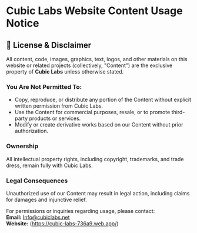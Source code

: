 # Cubic Labs Website Content Usage Notice

## 🚫 License & Disclaimer

All content, code, images, graphics, text, logos, and other materials on this website or related projects (collectively, "Content") are the exclusive property of **Cubic Labs** unless otherwise stated.  

### You Are Not Permitted To:
- Copy, reproduce, or distribute any portion of the Content without explicit written permission from Cubic Labs.  
- Use the Content for commercial purposes, resale, or to promote third-party products or services.  
- Modify or create derivative works based on our Content without prior authorization.  

### Ownership
All intellectual property rights, including copyright, trademarks, and trade dress, remain fully with Cubic Labs.  

### Legal Consequences
Unauthorized use of our Content may result in legal action, including claims for damages and injunctive relief.  

For permissions or inquiries regarding usage, please contact:  
**Email:** Info@cubiclabs.net  
**Website:** (https://cubic-labs-736a9.web.app/)


